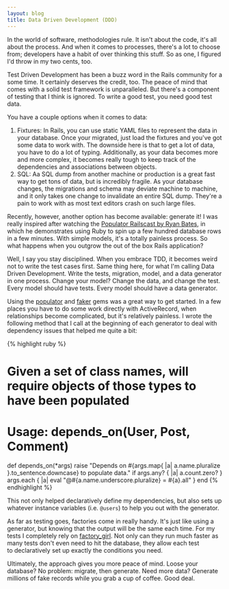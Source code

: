```yaml
---
layout: blog
title: Data Driven Development (DDD)
---
```

In the world of software, methodologies rule. It isn't about the code, it's all about the process. And when it comes to processes, there's a lot to choose from; developers have a habit of over thinking this stuff. So as one, I figured I'd throw in my two cents, too.

Test Driven Development has been a buzz word in the Rails community for a some time. It certainly deserves the credit, too. The peace of mind that comes with a solid test framework is unparalleled. But there's a component of testing that I think is ignored. To write a good test, you need good test data.

You have a couple options when it comes to data:

1. Fixtures: In Rails, you can use static YAML files to represent the data in your database. Once your migrated, just load the fixtures and you've got some data to work with. The downside here is that to get a lot of data, you have to do a lot of typing. Additionally, as your data becomes more and more complex, it becomes really tough to keep track of the dependencies and associations between objects.
2. SQL: Aa SQL dump from another machine or production is a great fast way to get tons of data, but is incredibly fragile. As your database changes, the migrations and schema may deviate machine to machine, and it only takes one change to invalidate an entire SQL dump. They're a pain to work with as most text editors crash on such large files.

Recently, however, another option has become available: generate it! I was really inspired after watching the [Populator Railscast by Ryan Bates](http://railscasts.com/episodes/126-populating-a-database), in which he demonstrates using Ruby to spin up a few hundred database rows in a few minutes. With simple models, it's a totally painless process. So what happens when you outgrow the out of the box Rails application?

Well, I say you stay disciplined. When you embrace TDD, it becomes weird not to write the test cases first. Same thing here, for what I'm calling Data Driven Development. Write the tests, migration, model, and a data generator in one process. Change your model? Change the data, and change the test. Every model should have tests. Every model should have a data generator.

Using the [populator](http://populator.rubyforge.org/) and [faker](http://faker.rubyforge.org/) gems was a great way to get started. In a few places you have to do some work directly with ActiveRecord, when relationships become complicated, but it's relatively painless. I wrote the following method that I call at the beginning of each generator to deal with dependency issues that helped me quite a bit:

{% highlight ruby %}
# Given a set of class names, will require objects of those types to have been populated
# Usage: depends_on(User, Post, Comment)
def depends_on(*args)
  raise "Depends on #{args.map{ |a| a.name.pluralize }.to_sentence.downcase} to populate data." if args.any? { |a| a.count.zero? }
  args.each { |a| eval "@#{a.name.underscore.pluralize} = #{a}.all" }
end
{% endhighlight %}

This not only helped declaratively define my dependencies, but also sets up whatever instance variables (i.e. <code>@users</code>) to help you out with the generator.

As far as testing goes, factories come in really handy. It's just like using a generator, but knowing that the output will be the same each time. For my tests I completely rely on [factory_girl](http://github.com/thoughtbot/factory_girl/tree/master). Not only can they run much faster as many tests don't even need to hit the database, they allow each test to declaratively set up exactly the conditions you need.

Ultimately, the approach gives you more peace of mind. Loose your database? No problem: migrate, then generate. Need more data? Generate millions of fake records while you grab a cup of coffee. Good deal.
